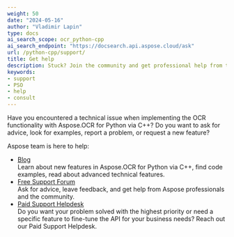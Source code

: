 ```yaml
---
weight: 50
date: "2024-05-16"
author: "Vladimir Lapin"
type: docs
ai_search_scope: ocr_python-cpp
ai_search_endpoint: "https://docsearch.api.aspose.cloud/ask"
url: /python-cpp/support/
title: Get help
description: Stuck? Join the community and get professional help from the Aspose team.
keywords:
- support
- PSO
- help
- consult
---
```


Have you encountered a technical issue when implementing the OCR functionality with Aspose.OCR for Python via C++? Do you want to ask for advice, look for examples, report a problem, or request a new feature?

Aspose team is here to help:

- [Blog](https://blog.aspose.com/category/ocr/)  
  Learn about new features in Aspose.OCR for Python via C++, find code examples, read about advanced technical features.
- [Free Support Forum](https://forum.aspose.com/c/ocr/16)  
  Ask for advice, leave feedback, and get help from Aspose professionals and the community.
- [Paid Support Helpdesk](https://helpdesk.aspose.com/)  
  Do you want your problem solved with the highest priority or need a specific feature to fine-tune the API for your business needs? Reach out our Paid Support Helpdesk.
